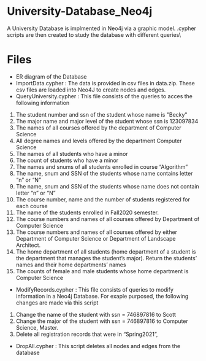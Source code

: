 # University-Database_Neo4j
A University Database is implmented in Neo4j via a graphic model. .cypher scripts are then created to study the database with different queries\

# Files
* ER diagram of the Database
* ImportData.cypher : The data is provided in csv files in data.zip. These csv files are loaded into Neo4J to create nodes and edges. 
*	QueryUniversity.cypher : This file consists of the queries to acces the following information 

1)	The student number and ssn of the student whose name is "Becky"
2)	The major name and major level of the student whose ssn is 123097834
3)	The names of all courses offered by the department of Computer Science
4)	All degree names and levels offered by the department Computer Science
5)	The names of all students who have a minor
6)	The count of students who have a minor
7)	The names and snums of all students enrolled in course “Algorithm”
8)	The name, snum and SSN of the students whose name contains letter “n” or “N”
9)	The name, snum and SSN of the students whose name does not contain letter “n” or “N”
10)	The course number, name and the number of students registered for each course
11)	The name of the students enrolled in Fall2020 semester.
12)	The course numbers and names of all courses offered by Department of Computer Science
13)	The course numbers and names of all courses offered by either Department of Computer Science or Department of Landscape Architect.
14)	The home department of all students (home department of a student is the department that manages the student’s major). Return the students’ names and their home departments’ names
15)	The counts of female and male students whose home department is Computer Science 

*	ModifyRecords.cypher : This file consists of queries to modify information in a Neo4j Database. For exaple purposed, the following changes are made via this script
1)	Change the name of the student with ssn = 746897816 to Scott
2)	Change the major of the student with ssn = 746897816 to Computer Science, Master. 
3)	Delete all registration records that were in “Spring2021”,

* DropAll.cypher : This script deletes all nodes and edges from the database





